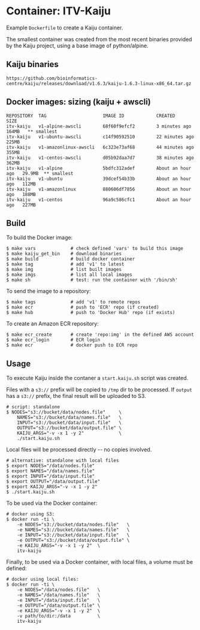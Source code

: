 # Container: ITV-Kaiju

Example `Dockerfile` to create a Kaiju container.

The smallest container was created from the most recent binaries provided by the Kaiju project, using a base image of python/alpine.


## Kaiju binaries
    https://github.com/bioinformatics-centre/kaiju/releases/download/v1.6.3/kaiju-1.6.3-linux-x86_64.tar.gz

## Docker images: sizing (kaiju + awscli)

    REPOSITORY  TAG                     IMAGE ID            CREATED             SIZE
    itv-kaiju   v1-alpine-awscli        68f60f9efcf2        3 minutes ago       164MB   ** smallest
    itv-kaiju   v1-ubuntu-awscli        c14f90592510        22 minutes ago      225MB
    itv-kaiju   v1-amazonlinux-awscli   6c323e73af68        44 minutes ago      355MB
    itv-kaiju   v1-centos-awscli        d05b92daa7d7        38 minutes ago      362MB
    itv-kaiju   v1-alpine               5bdfc312adef        About an hour ago   29.9MB  ** smallest
    itv-kaiju   v1-ubuntu               39dcef54b33b        About an hour ago   112MB
    itv-kaiju   v1-amazonlinux          880606df7856        About an hour ago   188MB
    itv-kaiju   v1-centos               96a9c586cfc1        About an hour ago   227MB

## Build

To build the Docker image:

    $ make vars             # check defined 'vars' to build this image
    $ make kaiju_get_bin    # download binaries
    $ make build            # build docker container
    $ make tag              # add 'v1' to latest
    $ make img              # list built images
    $ make imgs             # list all local images
    $ make sh               # test: run the container with '/bin/sh'

To send the image to a repository:

    $ make tags             # add 'v1' to remote repos
    $ make ecr              # push to 'ECR' repo (if created)
    $ make hub              # push to 'Docker Hub' repo (if exists)

To create an Amazon ECR repository:

    $ make ecr_create       # create 'repo:img' in the defined AWS account
    $ make ecr_login        # ECR login
    $ make ecr              # docker push to ECR repo


## Usage

To execute Kaiju inside the contaner a `start.kaiju.sh` script was created.

Files with a `s3://` prefix will be copied to `/tmp` dir to be processed. If
`output` has a `s3://` prefix, the final result will be uploaded to S3.

    # script: standalone
	$ NODES="s3://bucket/data/nodes.file"     \
	    NAMES="s3://bucket/data/names.file"   \
	    INPUT="s3://bucket/data/input.file"   \
	    OUTPUT="s3://bucket/data/output.file" \
	    KAIJU_ARGS="-v -x 1 -y 2"             \
	    ./start.kaiju.sh

Local files will be processed directly -- no copies involved.

    # alternative: standalone with local files
	$ export NODES="/data/nodes.file"
    $ export NAMES="/data/names.file"
    $ export INPUT="/data/input.file"
    $ export OUTPUT="/data/output.file"
    $ export KAIJU_ARGS="-v -x 1 -y 2"
	$ ./start.kaiju.sh

To be used via the Docker container:

    # docker using S3:
    $ docker run -ti \
        -e NODES="s3://bucket/data/nodes.file"   \
        -e NAMES="s3://bucket/data/names.file"   \
        -e INPUT="s3://bucket/data/input.file"   \
        -e OUTPUT="s3://bucket/data/output.file" \
        -e KAIJU_ARGS="-v -x 1 -y 2"  \
	    itv-kaiju

Finally, to be used via a Docker container, with local files, a volume must
be defined:

    # docker using local files:
    $ docker run -ti \
        -e NODES="/data/nodes.file"   \
        -e NAMES="/data/names.file"   \
        -e INPUT="/data/input.file"   \
        -e OUTPUT="/data/output.file" \
        -e KAIJU_ARGS="-v -x 1 -y 2"  \
        -v path/to/dir:/data          \
	    itv-kaiju


